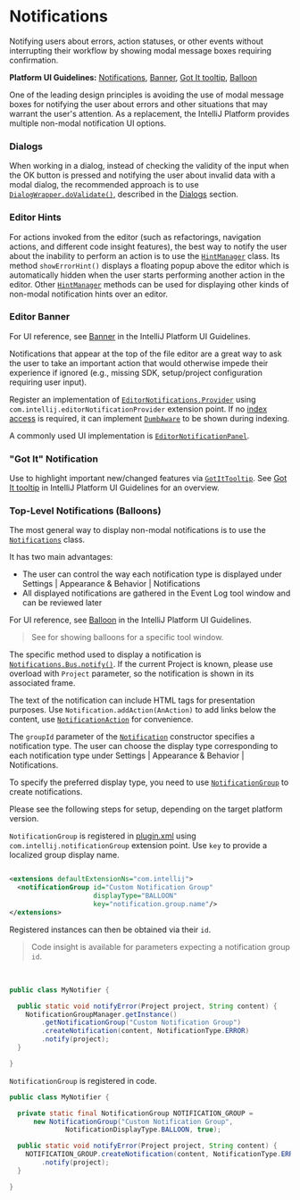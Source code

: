 # Notifications

<!-- Copyright 2000-2023 JetBrains s.r.o. and contributors. Use of this source code is governed by the Apache 2.0 license. -->

<link-summary>Notifying users about errors, action statuses, or other events without interrupting their workflow by showing modal message boxes requiring confirmation.</link-summary>

<tldr>

**Platform UI Guidelines:** [Notifications](https://jetbrains.design/intellij/controls/notifications/), [Banner](https://jetbrains.design/intellij/controls/banner/), [Got It tooltip](https://jetbrains.design/intellij/controls/got_it_tooltip/), [Balloon](https://jetbrains.design/intellij/controls/balloon/)

</tldr>

One of the leading design principles is avoiding the use of modal message boxes for notifying the user about errors and other situations that may warrant the user's attention.
As a replacement, the IntelliJ Platform provides multiple non-modal notification UI options.

### Dialogs

When working in a dialog, instead of checking the validity of the input when the <control>OK</control> button is pressed and notifying the user about invalid data with a modal dialog, the recommended approach is to use
[`DialogWrapper.doValidate()`](%gh-ic%/platform/platform-api/src/com/intellij/openapi/ui/DialogWrapper.java),
described in the [Dialogs](dialog_wrapper.md#input-validation) section.

### Editor Hints

For actions invoked from the editor (such as refactorings, navigation actions, and different code insight features), the best way to notify the user about the inability to perform an action is to use the [`HintManager`](%gh-ic%/platform/platform-api/src/com/intellij/codeInsight/hint/HintManager.java) class.
Its method `showErrorHint()` displays a floating popup above the editor which is automatically hidden when the user starts performing another action in the editor.
Other [`HintManager`](%gh-ic%/platform/platform-api/src/com/intellij/codeInsight/hint/HintManager.java) methods can be used for displaying other kinds of non-modal notification hints over an editor.

### Editor Banner

For UI reference, see [Banner](https://jetbrains.design/intellij/controls/banner/) in the IntelliJ Platform UI Guidelines.

Notifications that appear at the top of the file editor are a great way to ask the user to take an important action that would otherwise impede their experience if ignored (e.g., missing SDK, setup/project configuration requiring user input).

Register an implementation of [`EditorNotifications.Provider`](%gh-ic%/platform/platform-api/src/com/intellij/ui/EditorNotifications.java) using `com.intellij.editorNotificationProvider` extension point.
If no [index access](indexing_and_psi_stubs.md#dumb-mode) is required, it can implement [`DumbAware`](%gh-ic%/platform/core-api/src/com/intellij/openapi/project/DumbAware.java) to be shown during indexing.

A commonly used UI implementation is [`EditorNotificationPanel`](%gh-ic%/platform/platform-api/src/com/intellij/ui/EditorNotificationPanel.java).

### "Got It" Notification

Use to highlight important new/changed features via [`GotItTooltip`](%gh-ic%/platform/platform-impl/src/com/intellij/ui/GotItTooltip.kt).
See [Got It tooltip](https://jetbrains.design/intellij/controls/got_it_tooltip/) in IntelliJ Platform UI Guidelines for an overview.

### Top-Level Notifications (Balloons)

The most general way to display non-modal notifications is to use the [`Notifications`](%gh-ic%/platform/ide-core/src/com/intellij/notification/Notifications.java) class.

It has two main advantages:

* The user can control the way each notification type is displayed under <ui-path>Settings | Appearance & Behavior | Notifications</ui-path>
* All displayed notifications are gathered in the <control>Event Log</control> tool window and can be reviewed later

For UI reference, see [Balloon](https://jetbrains.design/intellij/controls/balloon/) in the IntelliJ Platform UI Guidelines.

> See [](tool_windows.md#tool-window-notification) for showing balloons for a specific tool window.

The specific method used to display a notification is [`Notifications.Bus.notify()`](%gh-ic%/platform/ide-core/src/com/intellij/notification/Notifications.java).
If the current Project is known, please use overload with `Project` parameter, so the notification is shown in its associated frame.

The text of the notification can include HTML tags for presentation purposes.
Use `Notification.addAction(AnAction)` to add links below the content, use [`NotificationAction`](%gh-ic%/platform/ide-core/src/com/intellij/notification/NotificationAction.java) for convenience.

The `groupId` parameter of the [`Notification`](%gh-ic%/platform/ide-core/src/com/intellij/notification/Notification.java) constructor specifies a notification type.
The user can choose the display type corresponding to each notification type under <ui-path>Settings | Appearance & Behavior | Notifications</ui-path>.

To specify the preferred display type, you need to use [`NotificationGroup`](%gh-ic%/platform/ide-core/src/com/intellij/notification/NotificationGroup.kt) to create notifications.

Please see the following steps for setup, depending on the target platform version.

<tabs>

<tab title="2020.3 and later">

`NotificationGroup` is registered in <path>[plugin.xml](plugin_configuration_file.md)</path> using `com.intellij.notificationGroup` extension point.
Use `key` to provide a localized group display name.

```xml

<extensions defaultExtensionNs="com.intellij">
  <notificationGroup id="Custom Notification Group"
                     displayType="BALLOON"
                     key="notification.group.name"/>
</extensions>
```

Registered instances can then be obtained via their `id`.

> Code insight is available for parameters expecting a notification group `id`.
>

<br/>

```java
public class MyNotifier {

  public static void notifyError(Project project, String content) {
    NotificationGroupManager.getInstance()
        .getNotificationGroup("Custom Notification Group")
        .createNotification(content, NotificationType.ERROR)
        .notify(project);
  }

}
```

</tab>

<tab title="Pre-2020.3">

`NotificationGroup` is registered in code.

```java
public class MyNotifier {

  private static final NotificationGroup NOTIFICATION_GROUP =
      new NotificationGroup("Custom Notification Group",
              NotificationDisplayType.BALLOON, true);

  public static void notifyError(Project project, String content) {
    NOTIFICATION_GROUP.createNotification(content, NotificationType.ERROR)
        .notify(project);
  }

}
```

</tab>

</tabs>
